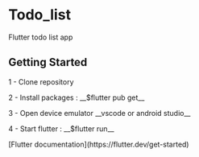 # Todo_list

Flutter todo list app

## Getting Started

<p>1 - Clone repository</p>
<p>2 - Install packages : __$flutter pub get__ </p>
<p>3 - Open device emulator __vscode or android studio__</p>
<p>4 - Start flutter : __$flutter run__ </p>


<p>[Flutter documentation](https://flutter.dev/get-started)</p>




